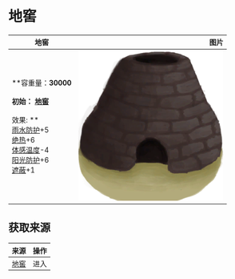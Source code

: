 # 地窖  
>   
  
  地窖  |   图片   
 ----  |  ----:   
 **容重量：**30000<br><br>**初始：**	[地窖](Cellar.md)<br><br>** 效果: **<br>[雨水防护](RainProtection.md)+5<br>[绝热](InsulationHeat.md)+6<br>[体感温度](TemperaturePerceived.md)-4<br>[阳光防护](SunProtection.md)+6<br>[遮蔽](Sheltered.md)+1  |  <img decoding="async" src="Sprite/Kiln.png" href="a.md" style="max-width:300px;max-height:300px;">   
  
## 获取来源  
来源  |  操作  
----  |  ----  
[地窖](CellarEntrance.md)  |  进入  
